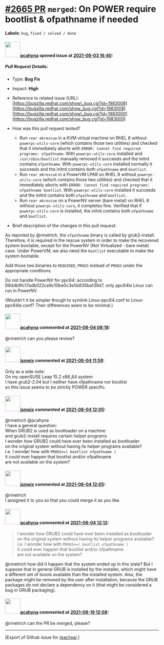 [\#2665 PR](https://github.com/rear/rear/pull/2665) `merged`: On POWER require bootlist & ofpathname if needed
==============================================================================================================

**Labels**: `bug`, `fixed / solved / done`

#### <img src="https://avatars.githubusercontent.com/u/26300485?u=9105d243bc9f7ade463a3e52e8dd13fa67837158&v=4" width="50">[pcahyna](https://github.com/pcahyna) opened issue at [2021-08-03 16:40](https://github.com/rear/rear/pull/2665):

##### Pull Request Details:

-   Type: **Bug Fix**

-   Impact: **High**

-   Reference to related issue (URL):
    [https://bugzilla.redhat.com/show\_bug.cgi?id=1983008](https://bugzilla.redhat.com/show_bug.cgi?id=1983008)
    [https://bugzilla.redhat.com/show\_bug.cgi?id=1983000](https://bugzilla.redhat.com/show_bug.cgi?id=1983000)

-   How was this pull request tested?

    -   Run `rear mkrescue` in a KVM virtual machine on RHEL 8 without
        `powerpc-utils-core` (which contains those two utilities) and
        checked that it immediately aborts with
        `ERROR: Cannot find required programs: ofpathname`. With
        `powerpc-utils-core` installed and `/usr/sbin/bootlist` manually
        removed it succeeds and the initrd contains `ofpathname`. With
        `powerpc-utils-core` installed normally it succeeds and the
        initrd contains both `ofpathname` and `bootlist`.
    -   Run `rear mkrescue` in a PowerVM LPAR on RHEL 8 without
        `powerpc-utils-core` (which contains those two utilities) and
        checked that it immediately aborts with
        `ERROR: Cannot find required programs: ofpathname bootlist`.
        With `powerpc-utils-core` installed it succeeds and the initrd
        contains both `ofpathname` and `bootlist`.
    -   Run `rear mkrescue` on a PowerNV server (bare metal) on RHEL 8
        without `powerpc-utils-core`, it completes fine. Verified that
        if `powerpc-utils-core` is installed, the initrd contains both
        `ofpathname` and `bootlist`.

-   Brief description of the changes in this pull request:

As reported by @rmetrich, the `ofpathname` binary is called by
grub2-install. Therefore, it is required in the rescue system in order
to make the recovered system bootable, except for the PowerNV (Not
Virtualized - bare metal) case. Under PowerVM, we also need the
`bootlist` executable to make the system bootable.

Add those two binaries to `REQUIRED_PROGS` instead of `PROGS` under the
appropriate conditions.

Do not handle PowerNV for ppc64: according to
89ddb9fc17adb022ce9c10be0c3e5b835ba139d7, only ppc64le Linux can run in
PowerNV.

(Wouldn't it be simpler though to symlink Linux-ppc64.conf to
Linux-ppc64le.conf? Their differences seem to be minimal.)

#### <img src="https://avatars.githubusercontent.com/u/26300485?u=9105d243bc9f7ade463a3e52e8dd13fa67837158&v=4" width="50">[pcahyna](https://github.com/pcahyna) commented at [2021-08-04 08:18](https://github.com/rear/rear/pull/2665#issuecomment-892463728):

@rmetrich can you please review?

#### <img src="https://avatars.githubusercontent.com/u/1788608?u=925fc54e2ce01551392622446ece427f51e2f0ce&v=4" width="50">[jsmeix](https://github.com/jsmeix) commented at [2021-08-04 11:59](https://github.com/rear/rear/pull/2665#issuecomment-892598627):

Only as a side note:  
On my openSUSE Leap 15.2 x86\_64 system  
I have grub2-2.04 but I neither have ofpathname nor bootlist  
so this issue seems to be strictly POWER specific.

#### <img src="https://avatars.githubusercontent.com/u/1788608?u=925fc54e2ce01551392622446ece427f51e2f0ce&v=4" width="50">[jsmeix](https://github.com/jsmeix) commented at [2021-08-04 12:05](https://github.com/rear/rear/pull/2665#issuecomment-892602160):

@rmetrich @pcahyna  
I have a general question:  
When GRUB2 is used as bootloader on a machine  
and grub2-install requires certain helper programs  
I wonder how GRUB2 could have ever been installed as bootloader  
on the original system without having its helper programs available?  
I.e. I wonder how with `PROGS+=( bootlist ofpathname )`  
it could ever happen that bootlist and/or ofpathname  
are not available on the system?

#### <img src="https://avatars.githubusercontent.com/u/1788608?u=925fc54e2ce01551392622446ece427f51e2f0ce&v=4" width="50">[jsmeix](https://github.com/jsmeix) commented at [2021-08-04 12:05](https://github.com/rear/rear/pull/2665#issuecomment-892602504):

@rmetrich  
I assigned it to you so that you could merge it as you like.

#### <img src="https://avatars.githubusercontent.com/u/26300485?u=9105d243bc9f7ade463a3e52e8dd13fa67837158&v=4" width="50">[pcahyna](https://github.com/pcahyna) commented at [2021-08-04 12:12](https://github.com/rear/rear/pull/2665#issuecomment-892606659):

> I wonder how GRUB2 could have ever been installed as bootloader  
> on the original system without having its helper programs available?  
> I.e. I wonder how with `PROGS+=( bootlist ofpathname )`  
> it could ever happen that bootlist and/or ofpathname  
> are not available on the system?

@rmetrich how did it happen that the system ended up in this state? But
I suppose that in general GRUB is installed by the installer, which
might have a different set of toools available than the installed
system. Also, the package might be removed by the user after
installation, because the GRUB packages do not declare a dependency on
it (that might be considered a bug in GRUB packaging).

#### <img src="https://avatars.githubusercontent.com/u/26300485?u=9105d243bc9f7ade463a3e52e8dd13fa67837158&v=4" width="50">[pcahyna](https://github.com/pcahyna) commented at [2021-08-19 12:08](https://github.com/rear/rear/pull/2665#issuecomment-901861231):

@rmetrich can the PR be merged, please?

------------------------------------------------------------------------

\[Export of Github issue for
[rear/rear](https://github.com/rear/rear).\]
